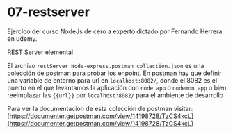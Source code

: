 # 07-restserver

Ejercico del curso NodeJs de cero a experto dictado por Fernando Herrera en udemy.

REST Server elemental

El archivo ```restServer_Node-express.postman_collection.json``` es una colección de postman para probar los enpoint. En postman hay que definir una variable de entorno para url en ```localhost:8082/```, donde el 8082 es el puerto en el que levantamos la aplicación con ```node app``` o ```nodemon app``` o bien reelmplazar las ```{{url}}``` por ```localhost:8082/``` para el ambiente de desarrollo

Para ver la documentación de esta colección de postman visitar: [https://documenter.getpostman.com/view/14198728/TzCS4kcL](https://documenter.getpostman.com/view/14198728/TzCS4kcL)

